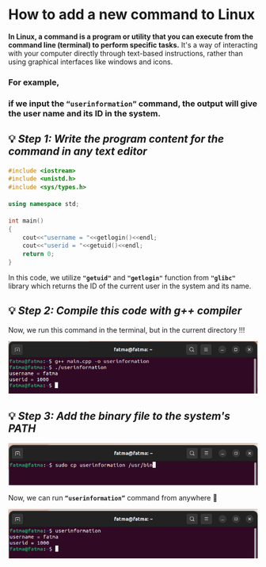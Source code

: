 # How to add a new command to Linux

**In Linux, a command is a program or utility that you can execute from the command line (terminal) to perform specific tasks.** It's a way of interacting with your computer directly through text-based instructions, rather than using graphical interfaces like windows and icons.

### For example,

### if we input the `“userinformation”` command, the output will give the user name and its ID in the system.

## 💡 ***Step 1: Write the program content for the command in any text editor***

```cpp
#include <iostream>
#include <unistd.h>
#include <sys/types.h>

using namespace std;

int main()
{
    cout<<"username = "<<getlogin()<<endl;
    cout<<"userid = "<<getuid()<<endl;
    return 0;
}
```

In this code, we utilize **`"getuid"`** and **`"getlogin"`** function from **`"glibc"`** library which returns the ID of the current user in the system and its name.

## 💡 *Step 2: Compile this code with g++ compiler*

 Now, we run this command in the terminal, but in the current directory !!!

![Untitled](How%20to%20add%20a%20new%20command%20to%20Linux%205b1c736bbe964f238f73d88d1d289df2/Untitled.png)

## 💡 ***Step 3: Add the binary file to the system's PATH***

![Untitled](How%20to%20add%20a%20new%20command%20to%20Linux%205b1c736bbe964f238f73d88d1d289df2/Untitled%201.png)

Now, we can run **`“userinformation”`** command from anywhere 🎃

![Untitled](How%20to%20add%20a%20new%20command%20to%20Linux%205b1c736bbe964f238f73d88d1d289df2/Untitled%202.png)
